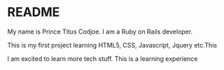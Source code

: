 # README

My name is Prince Titus Codjoe. I am a Ruby on Rails developer.

This is my first project learning HTML5, CSS, Javascript, Jquery etc.This

I am excited to learn more tech stuff. This is a learning experience
